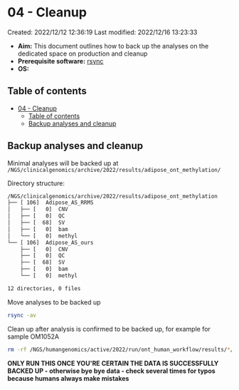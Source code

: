 # 04 - Cleanup

Created: 2022/12/12 12:36:19
Last modified: 2022/12/16 13:23:33

- **Aim:** This document outlines how to back up the analyses on the dedicated space on production and cleanup
- **Prerequisite software:** [rsync](https://rsync.samba.org/)
- **OS:**

## Table of contents

- [04 - Cleanup](#04---cleanup)
  - [Table of contents](#table-of-contents)
  - [Backup analyses and cleanup](#backup-analyses-and-cleanup)

## Backup analyses and cleanup

Minimal analyses will be backed up at `/NGS/clinicalgenomics/archive/2022/results/adipose_ont_methylation/`

Directory structure:

```bash
/NGS/clinicalgenomics/archive/2022/results/adipose_ont_methylation
├── [ 106]  Adipose_AS_RRMS
│   ├── [   0]  CNV
│   ├── [   0]  QC
│   ├── [  68]  SV
│   ├── [   0]  bam
│   └── [   0]  methyl
└── [ 106]  Adipose_AS_ours
    ├── [   0]  CNV
    ├── [   0]  QC
    ├── [  68]  SV
    ├── [   0]  bam
    └── [   0]  methyl

12 directories, 0 files
```

Move analyses to be backed up

```bash
rsync -av 
```

Clean up after analysis is confirmed to be backed up, for example for sample OM1052A

```bash
rm -rf /NGS/humangenomics/active/2022/run/ont_human_workflow/results/*/OM1052A/
```

**ONLY RUN THIS ONCE YOU'RE CERTAIN THE DATA IS SUCCESSFULLY BACKED UP - otherwise bye bye data - check several times for typos because humans always make mistakes**
